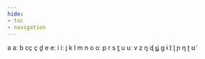 ```yaml
---
hide:
- toc
- navigation
---
```

a
aː
b
cç
ç
d̪
e
eː
i
iː
j
k
l
m
n
o
oː
p
r
s
t̪
u
uː
v
z
ŋ
ɖ
ɟʝ
ɡ
ɨ
ɪ̃
ɭ
ɲ
ɳ
ʈ
ʊ̃
